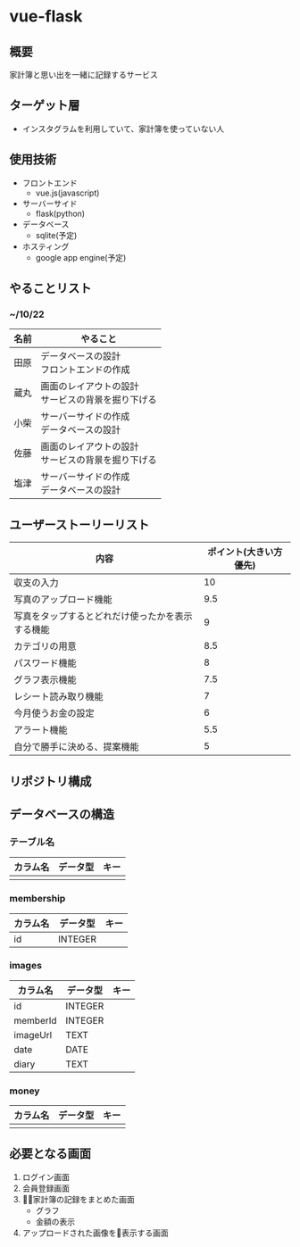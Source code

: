 # vue-flask
## 概要
家計簿と思い出を一緒に記録するサービス

## ターゲット層
- インスタグラムを利用していて、家計簿を使っていない人

## 使用技術
- フロントエンド
    - vue.js(javascript)
- サーバーサイド
    - flask(python)
- データベース
    - sqlite(予定)
- ホスティング
    - google app engine(予定)

## やることリスト
### ~/10/22
| 名前 | やること |
| --- | --- |
| 田原 | データベースの設計<br>フロントエンドの作成 |
| 蔵丸 | 画面のレイアウトの設計<br>サービスの背景を掘り下げる |
| 小柴 | サーバーサイドの作成<br>データベースの設計 |
| 佐藤 | 画面のレイアウトの設計<br>サービスの背景を掘り下げる |
| 塩津 | サーバーサイドの作成<br>データベースの設計 |

## ユーザーストーリーリスト
| 内容 | ポイント(大きい方優先) |
| --- | --- |
| 収支の入力 | 10 |
| 写真のアップロード機能 | 9.5 |
| 写真をタップするとどれだけ使ったかを表示する機能 | 9 |
| カテゴリの用意 | 8.5 |
| パスワード機能 | 8 |
| グラフ表示機能 | 7.5 |
| レシート読み取り機能 | 7 |
| 今月使うお金の設定 | 6 |
| アラート機能 | 5.5 |
| 自分で勝手に決める、提案機能 | 5 |

## リポジトリ構成

## データベースの構造
### テーブル名
| カラム名 | データ型 | キー |
| --- | --- | --- |
||||

### membership
| カラム名 | データ型 | キー |
| --- | --- | --- |
| id | INTEGER ||

### images
| カラム名 | データ型 | キー |
| --- | --- | --- |
| id | INTEGER |  |
| memberId | INTEGER |  |
| imageUrl | TEXT ||
| date | DATE ||
| diary | TEXT ||

### money
| カラム名 | データ型 | キー |
| --- | --- | --- |
||||

## 必要となる画面
1. ログイン画面
1. 会員登録画面
1. 家計簿の記録をまとめた画面
    - グラフ
    - 金額の表示
1. アップロードされた画像を表示する画面